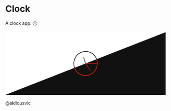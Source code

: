 # Clock

A clock app. 🕔

<a href="https://sidiousvic.github.io/clock/">![clock screen](images/screen.png)</a>

@sidiousvic
